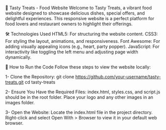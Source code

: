 🍴 Tasty Treats - Food Website
Welcome to Tasty Treats, a vibrant food website designed to showcase delicious dishes, special offers, and delightful experiences. This responsive website is a perfect platform for food lovers and restaurant owners to highlight their offerings. 

🛠️ Technologies Used
HTML5: For structuring the website content.
CSS3: For styling the layout, animations, and responsiveness.
Font Awesome: For adding visually appealing icons (e.g., heart, party popper).
JavaScript: For interactivity like toggling the left menu and adjusting page width dynamically.

🚀 How to Run the Code
Follow these steps to view the website locally:

1- Clone the Repository:
git clone https://github.com/your-username/tasty-treats.git
cd tasty-treats

2- Ensure You Have the Required Files:
index.html, styles.css, and script.js should be in the root folder.
Place your logo and any other images in an images folder.

3- Open the Website:
Locate the index.html file in the project directory.
Right-click and select Open With > Browser to view it in your default web browser.
